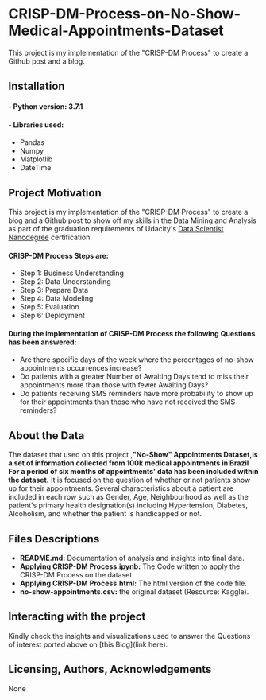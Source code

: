 # CRISP-DM-Process-on-No-Show-Medical-Appointments-Dataset
This project is my implementation of the "CRISP-DM Process" to create a Github post and a blog. 

## Installation 
#### - Python version: 3.7.1
#### - Libraries used:
- Pandas
-	Numpy
-	Matplotlib
-	DateTime

## Project Motivation
This project is my implementation of the "CRISP-DM Process" to create a blog and a Github post to show off my skills in the Data Mining and Analysis as part of the graduation requirements of Udacity's [Data Scientist Nanodegree](https://www.udacity.com/course/data-scientist-nanodegree--nd025) certification.

#### CRISP-DM Process Steps are:
- Step 1: Business Understanding
- Step 2: Data Understanding
- Step 3: Prepare Data
-	Step 4: Data Modeling
-	Step 5: Evaluation
-	Step 6: Deployment

#### During the implementation of CRISP-DM Process the following Questions has been answered: 
- Are there specific days of the week where the percentages of no-show appointments occurrences increase?
- Do patients with a greater Number of Awaiting Days tend to miss their appointments more than those with fewer Awaiting Days? 
- Do patients receiving SMS reminders have more probability to show up for their appointments than those who have not received the SMS reminders?

## About the Data
The dataset that used on this project ,**"No-Show" Appointments Dataset,is a set of information collected from 100k medical appointments in Brazil For a period of six months of appointments' data has been included within the dataset.** It is focused on the question of whether or not patients show up for their appointments. Several characteristics about a patient are included in each row such as Gender, Age, Neighbourhood as well as the patient's primary health designation(s) including Hypertension, Diabetes, Alcoholism, and whether the patient is handicapped or not.


## Files Descriptions 
- **README.md:** Documentation of analysis and insights into final data.
- **Applying CRISP-DM Process.ipynb:** The Code written to apply the CRISP-DM Process on the dataset.
-	**Applying CRISP-DM Process.html:** The html version of the code file.
-	**no-show-appointments.csv:** the original dataset (Resource: Kaggle).

## Interacting with the project
Kindly check the insights and visualizations used to answer the Questions of interest ported above on [this Blog](link here). 

## Licensing, Authors, Acknowledgements 
None
